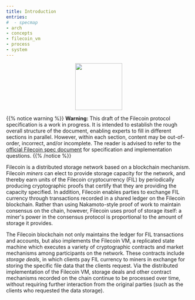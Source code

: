 ```yaml
---
title: Introduction
entries:
#  - specmap
- arch
- concepts
- filecoin_vm
- process
- system
---
```


<center><img src="./docs/intro/underconstruction.gif" height="128px" /></center>

{{% notice warning %}}
**Warning:** This draft of the Filecoin protocol specification is a work in progress.
It is intended to establish the rough overall structure of the document,
enabling experts to fill in different sections in parallel.
However, within each section, content may be out-of-order, incorrect, and/or incomplete.
The reader is advised to refer to the
[official Filecoin spec document](https://filecoin-project.github.io/specs/)
for specification and implementation questions.
{{% /notice %}}

Filecoin is a distributed storage network based on a blockchain mechanism.
Filecoin *miners* can elect to provide storage capacity for the network, and thereby
earn units of the Filecoin cryptocurrency (FIL) by periodically producing
cryptographic proofs that certify that they are providing the capacity specified.
In addition, Filecoin enables parties to exchange FIL currency
through transactions recorded in a shared ledger on the Filecoin blockchain.
Rather than using Nakamoto-style proof of work to maintain consensus on the chain, however,
Filecoin uses proof of storage itself: a miner's power in the consensus protocol
is proportional to the amount of storage it provides.

The Filecoin blockchain not only maintains the ledger for FIL transactions and
accounts, but also implements the Filecoin VM, a replicated state machine which executes
a variety of cryptographic contracts and market mechanisms among participants
on the network.
These contracts include *storage deals*, in which clients pay FIL currency to miners
in exchange for storing the specific file data that the clients request.
Via the distributed implementation of the Filecoin VM, storage deals
and other contract mechanisms recorded on the chain continue to be processed
over time, without requiring further interaction from the original parties
(such as the clients who requested the data storage).
